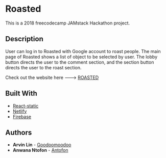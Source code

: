 # Roasted

This is a 2018 freecodecamp JAMstack Hackathon project.

## Description

User can log in to Roasted with Google account to roast people. The main page of Roasted shows a list of object to be selected by user.
The lobby button directs the user to the comment section, and the section button directs the user to the roast section.

Check out the website here ---> [ROASTED](https://trusting-boyd-5972cf.netlify.com/)

## Built With 

* [React-static](https://react-static.js.org)
* [Netlify](https://netlify.com)
* [Firebase](https://firebase.google.com)

## Authors

* **Arvin Lin** - [Goodoomoodoo](https://github.com/goodoomoodoo)
* **Anwana Ntofon** - [Antofon](https://github.com/antofon)
